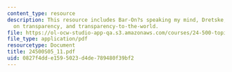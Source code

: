 ```yaml
---
content_type: resource
description: This resource includes Bar-On?s speaking my mind, Dretske, Evans, Bar-On
  on transparency, and transparency-to-the-world.
file: https://ol-ocw-studio-app-qa.s3.amazonaws.com/courses/24-500-topics-in-philosophy-of-mind-self-knowledge-spring-2005/0827f4dde1595023d4de789480f39bf2_24500S05_11.pdf
file_type: application/pdf
resourcetype: Document
title: 24500S05_11.pdf
uid: 0827f4dd-e159-5023-d4de-789480f39bf2
---
```

